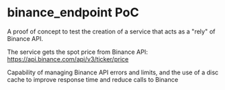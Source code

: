 # binance_endpoint PoC
A proof of concept to test the creation of a service that acts as a "rely" of Binance API.

The service gets the spot price from Binance API:
https://api.binance.com/api/v3/ticker/price

Capability of managing Binance API errors and limits, and the use of a disc cache to improve response time and reduce calls to Binance
